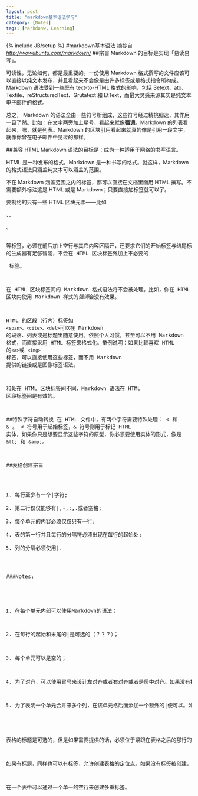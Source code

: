 ```yaml
---
layout: post
title: "markdown基本语法学习"
category: [Notes]
tags: [Markdonw, Learning]
---
```

{% include JB/setup %}
#markdown基本语法
摘抄自*http://wowubuntu.com/markdown/*
##宗旨
Markdown 的目标是实现「易读易写」。

可读性，无论如何，都是最重要的。一份使用 Markdown 格式撰写的文件应该可以直接以纯文本发布，并且看起来不会像是由许多标签或是格式指令所构成。Markdown 语法受到一些既有 text-to-HTML 格式的影响，包括 Setext、atx、Textile、reStructuredText、Grutatext 和 EtText，而最大灵感来源其实是纯文本电子邮件的格式。

总之， Markdown 的语法全由一些符号所组成，这些符号经过精挑细选，其作用一目了然。比如：在文字两旁加上星号，看起来就像**强调**。Markdown 的列表看起来，嗯，就是列表。Markdown 的区块引用看起来就真的像是引用一段文字，就像你曾在电子邮件中见过的那样。

##兼容 HTML
Markdown 语法的目标是：成为一种适用于网络的书写语言。

HTML 是一种发布的格式，Markdown 是一种书写的格式。就这样，Markdown 的格式语法只涵盖纯文本可以涵盖的范围。

不在 Markdown 涵盖范围之内的标签，都可以直接在文档里面用 HTML 撰写。不需要额外标注这是 HTML 或是 Markdown；只要直接加标签就可以了。

要制约的只有一些 HTML 区块元素――比如 <div>、<table>、<pre>、<p> 等标签，必须在前后加上空行与其它内容区隔开，还要求它们的开始标签与结尾标签不能用制表符或空格来缩进。Markdown 的生成器有足够智能，不会在 HTML 区块标签外加上不必要的 <p> 标签。

在 HTML 区块标签间的 Markdown 格式语法将不会被处理。比如，你在 HTML 区块内使用 Markdown 样式的*强调*会没有效果。

HTML 的区段（行内）标签如 `<span>、<cite>、<del>`可以在 Markdown 的段落、列表或是标题里随意使用。依照个人习惯，甚至可以不用 Markdown 格式，而直接采用 HTML 标签来格式化。举例说明：如果比较喜欢 HTML 的`<a>`或 `<img>` 标签，可以直接使用这些标签，而不用 Markdown 提供的链接或是图像标签语法。

和处在 HTML 区块标签间不同，Markdown 语法在 HTML 区段标签间是有效的。

##特殊字符自动转换
在 HTML 文件中，有两个字符需要特殊处理： < 和 & 。 < 符号用于起始标签，& 符号则用于标记 HTML 实体，如果你只是想要显示这些字符的原型，你必须要使用实体的形式，像是 `&lt`; 和 `&amp`;。


##表格创建宗旨

1. 每行至少有一个|字符;
2. 第二行仅仅能够有|,-,:,.或者空格;
3. 每个单元的内容必须仅仅只有一行;
4. 表的第一行并且每行的分隔符必须出现在每行的起始处;
5. 列的分隔必须使用|.

###Notes:
1. 在每个单元内部可以使用Markdown的语法；
2. 在每行的起始和末尾的|是可选的（？？？）；
3. 每个单元可以是空的；
4. 为了对齐，可以使用冒号来设计左对齐或者右对齐或者是居中对齐。如果没有提供冒号，将会按照默认的方式对齐，大部分是左对齐。如果使用了点字符（.），这个字符对齐符将会被使用。在之后浙江允许列的十进制格式的数按照十进制字符对齐。浏览器目前不支持，可以在XSLT的格式中使用，（Latex）。

5. 为了表明一个单元合并来多个列，在该单元格后面添加一个额外的|便可以。如果该单元位于行的末尾，那意味着对改行的末尾不是可选的。


表格的标题是可选的，但是如果需要提供的话，必须位于紧跟在表格之后的那行的开始处，以[开始并且以]结束。如果在表格的开始和结尾都有标题说明，仅仅第一个匹配的将会被使用。

如果有标题，同样也可以有标签，允许创建表格的定位点。如果没有标签被创建，则标题将会作为标签。

在一个表中可以通过一个单一的空行来创建多重标签。
